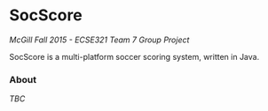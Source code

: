 # SocScore
*McGill Fall 2015 - ECSE321 Team 7 Group Project*

SocScore is a multi-platform soccer scoring system, written in Java.


### About 
*TBC*
